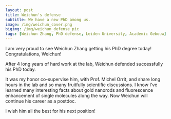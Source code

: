 ```yaml
---
layout: post
title: Weichun's defense
subtitle: We have a new PhD among us.
image: /img/weichun_cover.png
bigimg: /img/weichun_defense_pic
tags: [Weichun Zhang, PhD defense, Leiden University, Academic Gebouw]
---
```



I am very proud to see Weichun Zhang getting his PhD degree today! Congratulations, Weichun! 
 
After 4 long years of hard work at the lab, Weichun defended successfully his PhD today. 

It was my honor co-supervise him, with Prof. Michel Orrit, and share long hours in the lab and so many fruitfully scientific discussions. I know I've learned many interesting facts about gold nanorods and fluorescence enhancement of single molecules along the way. Now Weichun will continue his career as a postdoc. 

I wish him all the best for his next position!